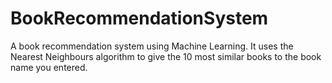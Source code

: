 # BookRecommendationSystem
A book recommendation system using Machine Learning. It uses the Nearest Neighbours algorithm to give the 10 most similar books to the book name you entered.
